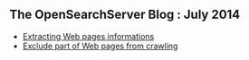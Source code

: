 ## The OpenSearchServer Blog : July 2014

* [Extracting Web pages informations](20140728_extracting_specific_informations_from_web_pages.md)
* [Exclude part of Web pages from crawling](20140715_excluding_part_of_web_pages_from_crawling.md)
